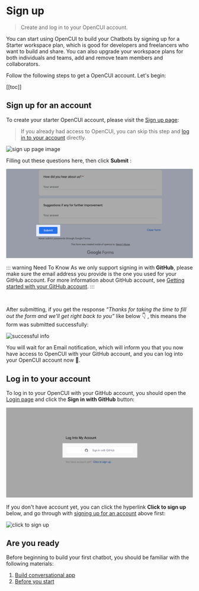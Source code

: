 # Sign up
> Create and log in to your OpenCUI account.

You can start using OpenCUI to build your Chatbots by signing up for a Starter workspace plan, which is good for developers and freelancers who want to build and share. You can also upgrade your workspace plans for both individuals and teams, add and remove team members and collaborators. 

Follow the following steps to get a OpenCUI account. Let's begin: 

[[toc]]

## Sign up for an account
To create your starter OpenCUI account, please visit the [Sign up page](https://docs.google.com/forms/d/e/1FAIpQLSeYGRXfYnB_uDKTS4hUfcD3w1f9LDI9swcC5Qhy71PTS_JANA/viewform):
> If you already had access to OpenCUI, you can skip this step and [log in to your account](#log-in-to-your-account) directly. 

![sign up page image](/images/guide/signup/sign-up.png)

Filling out these questions here, then click **Submit** :

![submit form image](/images/guide/signup/submit.png)

::: warning Need To Know
As we only support signing in with **GitHub**, please make sure the email address you provide is the one you used for your GitHub account. For more information about GitHub account, see [Getting started with your GitHub account](https://docs.github.com/en/get-started/onboarding/getting-started-with-your-github-account).
:::

<br>

After submitting, if you get the response *“Thanks for taking the time to fill out the form and we’ll get right back to you”* like below 👇 , this means the form was submitted successfully:

![successful info](/images/guide/signup/success.png)

You will wait for an Email notification, which will inform you that you now have access to OpenCUI with your GitHub account, and you can log into your OpenCUI account now 🎉.

## Log in to your account
To log in to your OpenCUI with your GitHub account, you should open the [Login page](https://build.opencui.io/login) and click the **Sign in with GitHub** button: 

![sign in](/images/guide/signup/sign-in.png)

If you don't have account yet, you can click the hyperlink **Click to sign up** below, and go through with [signing up for an account](#signing-up-for-an-account) above first: 

![click to sign up](/images/guide/signup/click-to-sign-up.png)

## Are you ready
Before beginning to build your first chatbot, you should be familiar with the following materials:

1. [Build conversational app](/guide/README.md)
2. [Before you start](/reference/are-you-ready.md)

